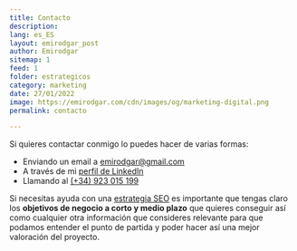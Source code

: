 ```yaml
---
title: Contacto
description: 
lang: es_ES
layout: emirodgar_post
author: Emirodgar
sitemap: 1
feed: 1
folder: estrategicos
category: marketing
date: 27/01/2022
image: https://emirodgar.com/cdn/images/og/marketing-digital.png
permalink: contacto

---
```


Si quieres contactar conmigo lo puedes hacer de varias formas:

 - Enviando un email a [emirodgar@gmail.com](mailto:emirodgar@gmail.com)
 - A través de mi [perfil de LinkedIn](https://es.linkedin.com/in/emirodgar)
 - Llamando al [(+34) 923 015 199](tel:+34923015199)

Si necesitas ayuda con una [estrategia SEO](estrategia-seo) es importante que tengas claro los **objetivos de negocio a corto y medio plazo** que quieres conseguir así como cualquier otra información que consideres relevante para que podamos entender el punto de partida y poder hacer así una mejor valoración del proyecto.
<!--stackedit_data:
eyJoaXN0b3J5IjpbNDYwMTEwNzg2LDIwMDEwOTMzOCwxMzQ0Mz
IyOTk5LDIwMzIyNjM2NTldfQ==
-->